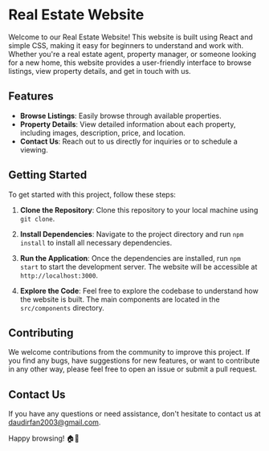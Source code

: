 # Real Estate Website

Welcome to our Real Estate Website! This website is built using React and simple CSS, making it easy for beginners to understand and work with. Whether you're a real estate agent, property manager, or someone looking for a new home, this website provides a user-friendly interface to browse listings, view property details, and get in touch with us.

## Features

- **Browse Listings**: Easily browse through available properties.
- **Property Details**: View detailed information about each property, including images, description, price, and location.
- **Contact Us**: Reach out to us directly for inquiries or to schedule a viewing.

## Getting Started

To get started with this project, follow these steps:

1. **Clone the Repository**: Clone this repository to your local machine using `git clone`.

2. **Install Dependencies**: Navigate to the project directory and run `npm install` to install all necessary dependencies.

3. **Run the Application**: Once the dependencies are installed, run `npm start` to start the development server. The website will be accessible at `http://localhost:3000`.

4. **Explore the Code**: Feel free to explore the codebase to understand how the website is built. The main components are located in the `src/components` directory.

## Contributing

We welcome contributions from the community to improve this project. If you find any bugs, have suggestions for new features, or want to contribute in any other way, please feel free to open an issue or submit a pull request.

## Contact Us

If you have any questions or need assistance, don't hesitate to contact us at [daudirfan2003@gmail.com](mailto:daudirfan2003@gmail.com).

Happy browsing! 🏠🔑
